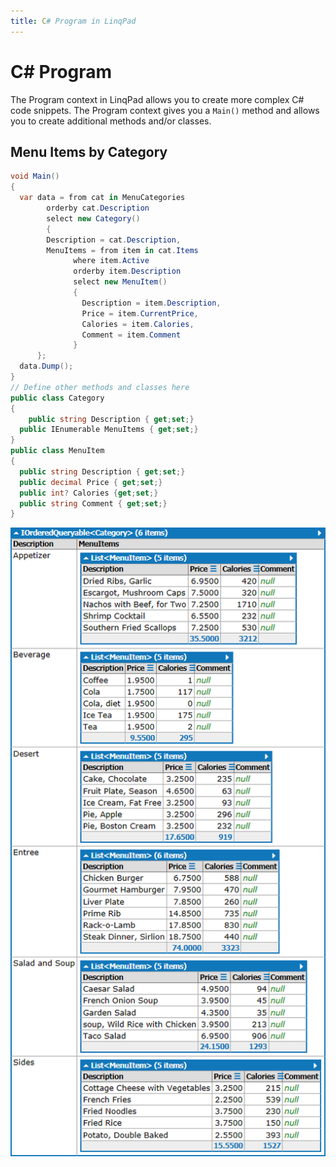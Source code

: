 ```yaml
---
title: C# Program in LinqPad
---
```

# C# Program

The Program context in LinqPad allows you to create more complex C# code snippets. The Program context gives you a `Main()` method and allows you to create additional methods and/or classes.

## Menu Items by Category

```csharp
void Main()
{
  var data = from cat in MenuCategories
        orderby cat.Description
        select new Category()
        {
        Description = cat.Description,
        MenuItems = from item in cat.Items
              where item.Active
              orderby item.Description
              select new MenuItem()
              {
                Description = item.Description,
                Price = item.CurrentPrice,
                Calories = item.Calories,
                Comment = item.Comment
              }
      };
  data.Dump();
}
// Define other methods and classes here
public class Category
{
    public string Description { get;set;}
  public IEnumerable MenuItems { get;set;}
}
public class MenuItem
{
  public string Description { get;set;}
  public decimal Price { get;set;}
  public int? Calories {get;set;}
  public string Comment { get;set;}
}
```

![Program example 1 - Results](./results/Program-1.png)
